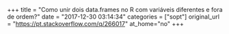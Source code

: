 +++
title = "Como unir dois data.frames no R com variáveis diferentes e fora de ordem?"
date = "2017-12-30 03:14:34"
categories = ["sopt"]
original_url = "https://pt.stackoverflow.com/q/266017"
at_home="no"
+++

